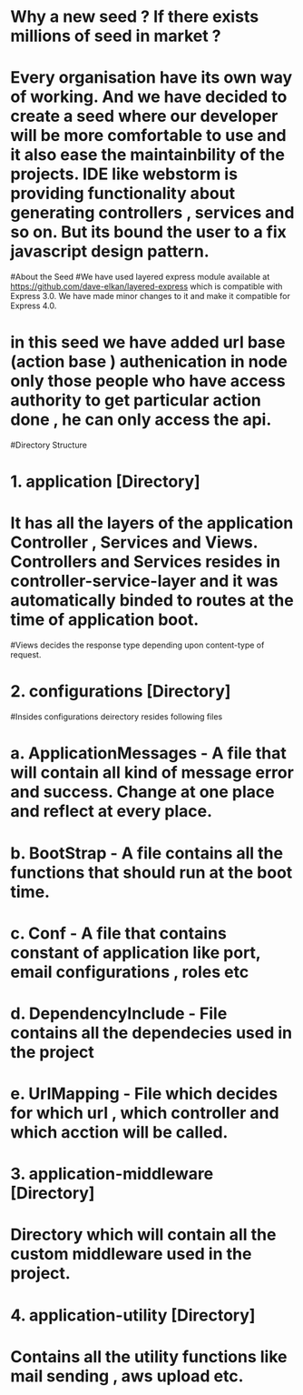 
# Why a new seed ? If there exists millions of seed in market ?
# Every organisation have its own way of working. And we have decided to create a seed where our developer will be more comfortable to use and it also ease the maintainbility of the projects. IDE like webstorm is providing functionality about generating controllers , services and so on. But its bound the user to a fix javascript design pattern.

#About the Seed
#We have used layered express module available at https://github.com/dave-elkan/layered-express which is compatible with Express 3.0. We have made minor changes to it  and make it compatible for Express 4.0.



# in this seed we have added url base (action base )  authenication in node only those people who have access authority to get particular action done , he can only access the api.



#Directory Structure

# 1. application [Directory]

 # It has all the layers of the application Controller , Services and Views. Controllers and Services resides in controller-service-layer and it was automatically binded to routes at the time of application boot.

 #Views decides the response type depending upon content-type of request.

 # 2. configurations [Directory]


  #Insides configurations deirectory resides following files

  # a. ApplicationMessages - A file that will contain all kind of message error and success. Change at one place and reflect at every place.

  # b. BootStrap - A file contains all the functions that should run at the boot time.

  # c. Conf - A file that contains constant of application like port, email configurations , roles etc

  # d. DependencyInclude - File contains all the dependecies used in the project

  # e. UrlMapping - File which decides for which url , which controller and which acction will be called.

  # 3. application-middleware [Directory]

  # Directory which will contain all the custom middleware used in the project.

  # 4. application-utility [Directory]
  # Contains all the utility functions like mail sending , aws upload etc.
